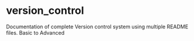 # version_control

Documentation of complete Version control system using multiple README files.
Basic to Advanced
